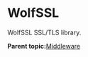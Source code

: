 # WolfSSL

WolfSSL SSL/TLS library.

**Parent topic:**[Middleware](../topics/applicable_for_productrt1050_or_productrt1010_or_p.md)

